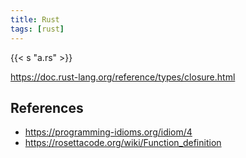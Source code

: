 ```yaml
---
title: Rust
tags: [rust]
---
```


{{< s "a.rs" >}}

<https://doc.rust-lang.org/reference/types/closure.html>

## References

- <https://programming-idioms.org/idiom/4>
- <https://rosettacode.org/wiki/Function_definition>
